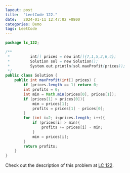```yaml
---
layout: post
title:  "LeetCode 122."
date:   2024-01-11 12:47:02 +0800
categories: Demo
tags: LeetCode
---
```


```java
package lc_122;

/**
 *         int[] prices = new int[]{7,1,5,3,6,4};
 *         Solution sol = new Solution();
 *         System.out.println(sol.maxProfit(prices));
 */
public class Solution {
    public int maxProfit(int[] prices) {
        if (prices.length == 1) return 0;
        int profits = 0;
        int min = Math.min(prices[0], prices[1]);
        if (prices[1] > prices[0]){
            min = prices[1];
            profits = prices[1] - prices[0];
        }
        for (int i=2; i<prices.length; i++){
            if (prices[i] > min){
                profits += prices[i] - min;
            }
            min = prices[i];
        }
        return profits;
    }
}
```

Check out the description of this problem at [LC 122][LC-122].

[LC-122]: https://leetcode.com/problemset/?search=122&page=1
